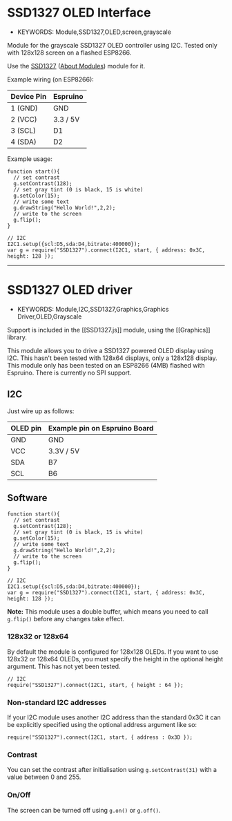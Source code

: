 <!--- Copyright (c) 2023 Stefan Bauwens. See the file LICENSE for copying permission. -->
SSD1327 OLED Interface
======================

* KEYWORDS: Module,SSD1327,OLED,screen,grayscale

Module for the grayscale SSD1327 OLED controller using I2C.
Tested only with 128x128 screen on a flashed ESP8266.

Use the [SSD1327](/modules/SSD1327.js) ([About Modules](/Modules)) module for it.

Example wiring (on ESP8266):

| Device Pin | Espruino |
| ---------- | -------- |
| 1 (GND)    | GND      |
| 2 (VCC)    | 3.3 / 5V |
| 3 (SCL)    | D1       |
| 4 (SDA)    | D2       |

Example usage:

```
function start(){
  // set contrast
  g.setContrast(128);
  // set gray tint (0 is black, 15 is white)
  g.setColor(15);
  // write some text
  g.drawString("Hello World!",2,2);
  // write to the screen
  g.flip(); 
}

// I2C
I2C1.setup({scl:D5,sda:D4,bitrate:400000});
var g = require("SSD1327").connect(I2C1, start, { address: 0x3C, height: 128 });
```

-----

SSD1327 OLED driver
===================

* KEYWORDS: Module,I2C,SSD1327,Graphics,Graphics Driver,OLED,Grayscale

Support is included in the [[SSD1327.js]] module, using the [[Graphics]] library.

This module allows you to drive a SSD1327 powered OLED display using I2C. This hasn't been tested with 128x64 displays, only a 128x128 display.
This module only has been tested on an ESP8266 (4MB) flashed with Espruino.
There is currently no SPI support.

I2C
---

Just wire up as follows:

| OLED pin | Example pin on Espruino Board |
|----------|-------------------------------|
| GND      | GND                           |
| VCC      | 3.3V / 5V                     |
| SDA      | B7                            |
| SCL      | B6                            |

Software
-------

```
function start(){
  // set contrast
  g.setContrast(128);
  // set gray tint (0 is black, 15 is white)
  g.setColor(15);
  // write some text
  g.drawString("Hello World!",2,2);
  // write to the screen
  g.flip(); 
}

// I2C
I2C1.setup({scl:D5,sda:D4,bitrate:400000});
var g = require("SSD1327").connect(I2C1, start, { address: 0x3C, height: 128 });
```

**Note:** This module uses a double buffer, which means you need to call ```g.flip()``` before any changes take effect.

### 128x32 or 128x64

By default the module is configured for 128x128 OLEDs. If you want to use 128x32 or 128x64 OLEDs, you must specify the height in the optional height argument. This has not yet been tested.

```
// I2C
require("SSD1327").connect(I2C1, start, { height : 64 });
```

### Non-standard I2C addresses

If your I2C module uses another I2C address than the standard 0x3C it can be explicitly specified using the optional address argument like so:

```
require("SSD1327").connect(I2C1, start, { address : 0x3D });
```

### Contrast

You can set the contrast after initialisation using `g.setContrast(31)` with a value between 0 and 255.

### On/Off

The screen can be turned off using `g.on()` or `g.off()`.
